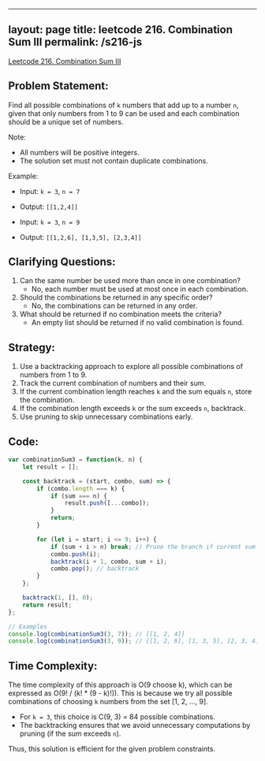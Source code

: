 
---
layout: page
title: leetcode 216. Combination Sum III
permalink: /s216-js
---
[Leetcode 216. Combination Sum III](https://algoadvance.github.io/algoadvance/l216)
## Problem Statement:

Find all possible combinations of `k` numbers that add up to a number `n`, given that only numbers from 1 to 9 can be used and each combination should be a unique set of numbers.

Note:
- All numbers will be positive integers.
- The solution set must not contain duplicate combinations.

Example:
- Input: `k = 3`, `n = 7`
- Output: `[[1,2,4]]`

- Input: `k = 3`, `n = 9`
- Output: `[[1,2,6], [1,3,5], [2,3,4]]`

## Clarifying Questions:

1. Can the same number be used more than once in one combination?
   - No, each number must be used at most once in each combination.
2. Should the combinations be returned in any specific order?
   - No, the combinations can be returned in any order.
3. What should be returned if no combination meets the criteria?
   - An empty list should be returned if no valid combination is found.

## Strategy:

1. Use a backtracking approach to explore all possible combinations of numbers from 1 to 9.
2. Track the current combination of numbers and their sum.
3. If the current combination length reaches `k` and the sum equals `n`, store the combination.
4. If the combination length exceeds `k` or the sum exceeds `n`, backtrack.
5. Use pruning to skip unnecessary combinations early.

## Code:

```javascript
var combinationSum3 = function(k, n) {
    let result = [];

    const backtrack = (start, combo, sum) => {
        if (combo.length === k) {
            if (sum === n) {
                result.push([...combo]);
            }
            return;
        }

        for (let i = start; i <= 9; i++) {
            if (sum + i > n) break; // Prune the branch if current sum exceeds n
            combo.push(i);
            backtrack(i + 1, combo, sum + i);
            combo.pop(); // backtrack
        }
    };

    backtrack(1, [], 0);
    return result;
};

// Examples
console.log(combinationSum3(3, 7)); // [[1, 2, 4]]
console.log(combinationSum3(3, 9)); // [[1, 2, 6], [1, 3, 5], [2, 3, 4]]
```

## Time Complexity:

The time complexity of this approach is O(9 choose k), which can be expressed as O(9! / (k! * (9 - k)!)). This is because we try all possible combinations of choosing `k` numbers from the set [1, 2, ..., 9].

- For `k = 3`, this choice is C(9, 3) = 84 possible combinations.
- The backtracking ensures that we avoid unnecessary computations by pruning (if the sum exceeds `n`).

Thus, this solution is efficient for the given problem constraints.